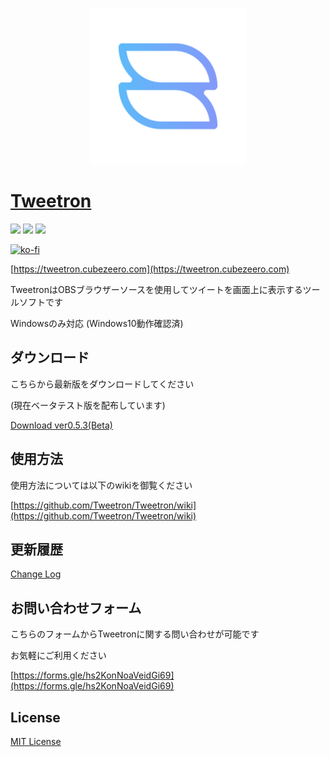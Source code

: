 <p align="center">
  <img width="250px" src="wiki/rm_icon.png">
</p>

# [Tweetron](https://tweetron.cubezeero.com)

[![](https://img.shields.io/github/license/Tweetron/Tweetron?style=flat-square)](https://github.com/Tweetron/Tweetron/blob/main/LICENSE)
[![](https://img.shields.io/github/repo-size/Tweetron/Tweetron?style=flat-square)](https://github.com/Tweetron/Tweetron/)
[![](https://img.shields.io/github/downloads/Tweetron/Tweetron/total?color=366AB3&label=Tweetron%20Download&style=flat-square)](https://github.com/Tweetron/Tweetron/releases/tag/ver0.5.3(Beta))

[![ko-fi](https://ko-fi.com/img/githubbutton_sm.svg)](https://ko-fi.com/M4M7FDKYR)

[https://tweetron.cubezeero.com](https://tweetron.cubezeero.com)

TweetronはOBSブラウザーソースを使用してツイートを画面上に表示するツールソフトです

Windowsのみ対応 (Windows10動作確認済)

## ダウンロード

こちらから最新版をダウンロードしてください

(現在ベータテスト版を配布しています)

[Download ver0.5.3(Beta)](https://github.com/Tweetron/Tweetron/releases/tag/ver0.5.3(Beta))

## 使用方法

使用方法については以下のwikiを御覧ください

[https://github.com/Tweetron/Tweetron/wiki](https://github.com/Tweetron/Tweetron/wiki)

## 更新履歴

[Change Log](https://github.com/Tweetron/Tweetron/wiki/8.-%E6%9B%B4%E6%96%B0%E5%B1%A5%E6%AD%B4-(Change-Log))

## お問い合わせフォーム

こちらのフォームからTweetronに関する問い合わせが可能です

お気軽にご利用ください

[https://forms.gle/hs2KonNoaVeidGi69](https://forms.gle/hs2KonNoaVeidGi69)

## License

[MIT License](https://github.com/Tweetron/Tweetron/blob/main/LICENSE)
